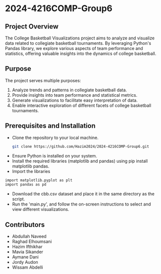 # 2024-4216COMP-Group6

## Project Overview
The College Basketball Visualizations project aims to analyze and visualize data related to collegiate basketball tournaments. By leveraging Python's Pandas library, we explore various aspects of team performance and statistics, offering valuable insights into the dynamics of college basketball.

## Purpose
The project serves multiple purposes:
1. Analyze trends and patterns in collegiate basketball data.
2. Provide insights into team performance and statistical metrics.
3. Generate visualizations to facilitate easy interpretation of data.
4. Enable interactive exploration of different facets of college basketball tournaments.

## Prerequisites and Installation
* Clone the repository to your local machine.
    ```sh
    git clone https://github.com/Hazim2024/2024-4216COMP-Group6.git
    ```
* Ensure Python is installed on your system.
* Install the required libraries (matplotlib and pandas) using pip install matplotlib pandas.
* Import the libraries
```sh
import matplotlib.pyplot as plt
import pandas as pd
```
* Download the cbb.csv dataset and place it in the same directory as the script.
* Run the 'main.py', and follow the on-screen instructions to select and view different visualizations.

## Contributors
* Abdullah Naveed
* Raghad Elhoumsani
* Hazim Ifthikhar
* Mavia Sikander
* Aymane Dani
* Jordy Audon
* Wissam Abdelli